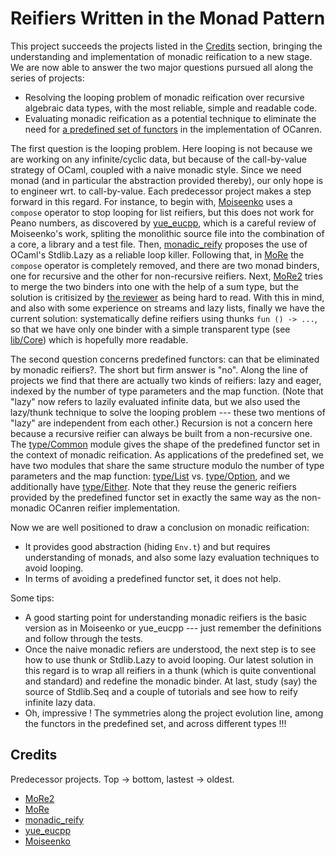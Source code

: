 # Reifiers Written in the Monad Pattern

This project succeeds the projects listed in the [Credits](#credits) section, bringing the understanding and implementation of monadic reification to a new stage. We are now able to answer the two major questions pursued all along the series of projects:
* Resolving the looping problem of monadic reification over recursive algebraic data types, with the most reliable, simple and readable code.
* Evaluating monadic reification as a potential technique to eliminate the need for [a predefined set of functors](https://github.com/JetBrains-Research/OCanren/blob/8ce216180e2abe37b8a1f60cf6bf9187c63fc81c/src/core/Logic.ml#L135) in the implementation of OCanren. 

The first question is the looping problem. Here looping is not because we are working on any infinite/cyclic data, but because of the call-by-value strategy of OCaml, coupled with a naive monadic style. Since we need monad (and in particular the abstraction provided thereby), our only hope is to engineer wrt. to call-by-value. Each predecessor project makes a step forward in this regard. For instance, to begin with, [Moiseenko](https://gist.github.com/eupp/a78e9fc086834106e98d50e1e7bdea24) uses a `compose` operator to stop looping for list reifiers, but this does not work for Peano numbers, as discovered by [yue_eucpp](../yue_eucpp), which is a careful review of Moiseenko's work, spliting the monolithic source file into the combination of a core, a library and a test file. Then, [monadic_reify](../monadic_reify) proposes the use of OCaml's Stdlib.Lazy as a reliable loop killer. Following that,  in [MoRe](../MoRe)  the `compose` operator is completely removed, and there are two monad binders, one for recursive and the other for non-recursive reifiers. Next, [MoRe2](../MoRe2) tries to merge the two binders into one with the help of a sum type, but the solution is critisized by [the reviewer](https://github.com/Kakadu) as being hard to read. With this in mind, and also with some experience on streams and lazy lists, finally we have the current solution: systematically define reifiers using thunks `fun () -> ...`, so that we have only one binder with a simple transparent type (see [lib/Core](lib/core.mli)) which is hopefully more readable. 

The second question concerns predefined functors: can that be eliminated by monadic reifiers?. The short but firm answer is "no".  Along the line of projects we find that there are actually two kinds of reifiers: lazy and eager, indexed by the number of type parameters and the map function. (Note that "lazy" now refers to lazily evaluated infinite data, but we also used the lazy/thunk technique to solve the looping problem --- these two mentions of "lazy" are independent from each other.) Recursion is not a concern here because a recursive reifier can always be built from a non-recursive one. The [type/Common](type/common.mli) module gives the shape of the predefined functor set in the context of monadic reification.  As applications of the predefined set, we have two modules that share the same structure modulo the number of type parameters and the map function: [type/List](type/list.mli) vs. [type/Option](type/option.mli), and we additionally have [type/Either](type/either.mli). Note that they reuse the generic reifiers provided by the predefined functor set in exactly the same way as the non-monadic OCanren reifier implementation. 

Now we are well positioned to draw a conclusion on monadic reification:
- It provides good abstraction (hiding `Env.t`) and but requires understanding of monads, and also some lazy evaluation techniques to avoid looping.
- In terms of avoiding a predefined functor set, it does not help.

Some tips:
- A good starting point for understanding monadic reifiers is the basic version as in Moiseenko or yue_eucpp --- just remember the definitions and follow through the tests.
- Once the naive monadic refiers are understood, the next step is to see how to use thunk or Stdlib.Lazy to avoid looping. Our latest solution in this regard is to wrap all reifiers in a thunk (which is quite conventional and standard) and redefine the monadic binder. At last, study (say) the source of Stdlib.Seq and a couple of tutorials and see how to reify infinite lazy data.
- Oh, impressive ! The symmetries along the project evolution line, among the functors in the predefined set,  and across different types !!!


 ## Credits
 
 Predecessor projects. Top -> bottom, lastest -> oldest. 
 
- [MoRe2](../MoRe2)
- [MoRe](../MoRe)
- [monadic_reify](../monadic_reify)
- [yue_eucpp](../yue_eucpp) 
- [Moiseenko](https://gist.github.com/eupp/a78e9fc086834106e98d50e1e7bdea24)
